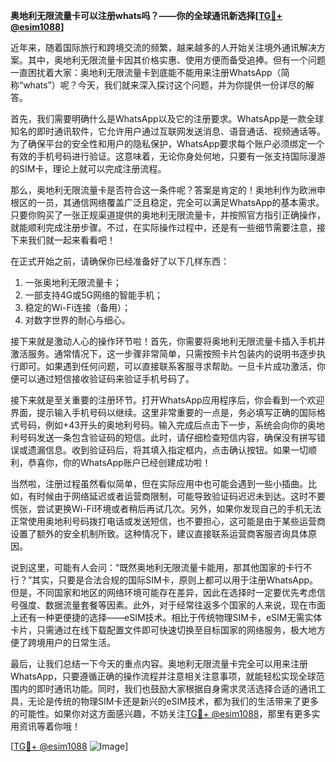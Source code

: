 **奥地利无限流量卡可以注册whats吗？——你的全球通讯新选择[[TG💪+ @esim1088](https://t.me/s/esim1088)]**

近年来，随着国际旅行和跨境交流的频繁，越来越多的人开始关注境外通讯解决方案。其中，奥地利无限流量卡因其价格实惠、使用方便而备受追捧。但有一个问题一直困扰着大家：奥地利无限流量卡到底能不能用来注册WhatsApp（简称“whats”）呢？今天，我们就来深入探讨这个问题，并为你提供一份详尽的解答。

首先，我们需要明确什么是WhatsApp以及它的注册要求。WhatsApp是一款全球知名的即时通讯软件，它允许用户通过互联网发送消息、语音通话、视频通话等。为了确保平台的安全性和用户的隐私保护，WhatsApp要求每个账户必须绑定一个有效的手机号码进行验证。这意味着，无论你身处何地，只要有一张支持国际漫游的SIM卡，理论上就可以完成注册流程。

那么，奥地利无限流量卡是否符合这一条件呢？答案是肯定的！奥地利作为欧洲申根区的一员，其通信网络覆盖广泛且稳定，完全可以满足WhatsApp的基本需求。只要你购买了一张正规渠道提供的奥地利无限流量卡，并按照官方指引正确操作，就能顺利完成注册步骤。不过，在实际操作过程中，还是有一些细节需要注意，接下来我们就一起来看看吧！

在正式开始之前，请确保你已经准备好了以下几样东西：
1. 一张奥地利无限流量卡；
2. 一部支持4G或5G网络的智能手机；
3. 稳定的Wi-Fi连接（备用）；
4. 对数字世界的耐心与细心。

接下来就是激动人心的操作环节啦！首先，你需要将奥地利无限流量卡插入手机并激活服务。通常情况下，这一步骤非常简单，只需按照卡片包装内的说明书逐步执行即可。如果遇到任何问题，可以直接联系客服寻求帮助。一旦卡片成功激活，你便可以通过短信接收验证码来验证手机号码了。

接下来就是至关重要的注册环节。打开WhatsApp应用程序后，你会看到一个欢迎界面，提示输入手机号码以继续。这里非常重要的一点是，务必填写正确的国际格式号码，例如+43开头的奥地利号码。输入完成后点击下一步，系统会向你的奥地利号码发送一条包含验证码的短信。此时，请仔细检查短信内容，确保没有拼写错误或遗漏信息。收到验证码后，将其填入指定框内，点击确认按钮。如果一切顺利，恭喜你，你的WhatsApp账户已经创建成功啦！

当然啦，注册过程虽然看似简单，但在实际应用中也可能会遇到一些小插曲。比如，有时候由于网络延迟或者运营商限制，可能导致验证码迟迟未到达。这时不要慌张，尝试更换Wi-Fi环境或者稍后再试几次。另外，如果你发现自己的手机无法正常使用奥地利号码拨打电话或发送短信，也不要担心，这可能是由于某些运营商设置了额外的安全机制所致。这种情况下，建议直接联系运营商客服咨询具体原因。

说到这里，可能有人会问：“既然奥地利无限流量卡能用，那其他国家的卡行不行？”其实，只要是合法合规的国际SIM卡，原则上都可以用于注册WhatsApp。但是，不同国家和地区的网络环境可能存在差异，因此在选择时一定要优先考虑信号强度、数据流量套餐等因素。此外，对于经常往返多个国家的人来说，现在市面上还有一种更便捷的选择——eSIM技术。相比于传统物理SIM卡，eSIM无需实体卡片，只需通过在线下载配置文件即可快速切换至目标国家的网络服务，极大地方便了跨境用户的日常生活。

最后，让我们总结一下今天的重点内容。奥地利无限流量卡完全可以用来注册WhatsApp，只要遵循正确的操作流程并注意相关注意事项，就能轻松实现全球范围内的即时通讯功能。同时，我们也鼓励大家根据自身需求灵活选择合适的通讯工具，无论是传统的物理SIM卡还是新兴的eSIM技术，都为我们的生活带来了更多的可能性。如果你对这方面感兴趣，不妨关注[TG💪+ @esim1088](https://t.me/s/esim1088)，那里有更多实用资讯等着你哦！

[[TG💪+ @esim1088](https://t.me/s/esim1088) ![Image](https://i.postimg.cc/4NQfJmqS/Snipaste-2025-05-13-00-14-12.png)]